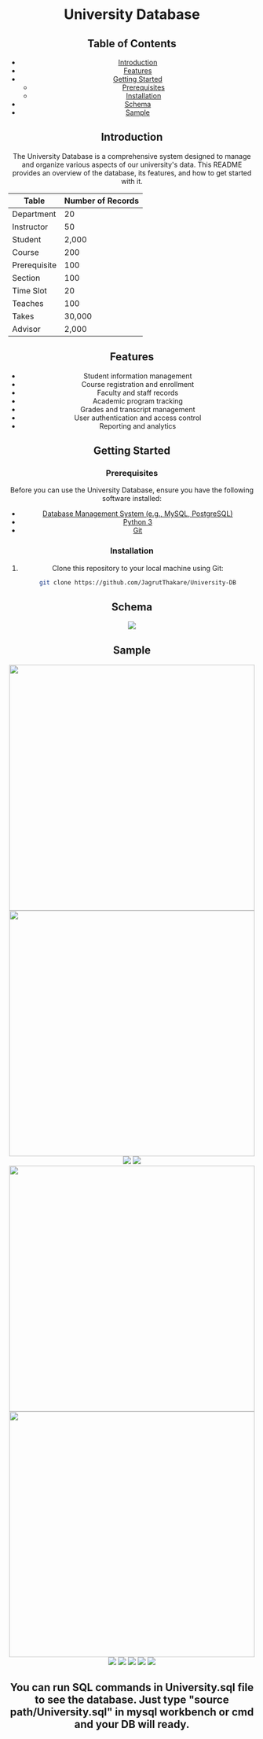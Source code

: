 <center>
  
# University Database


## Table of Contents

- [Introduction](#introduction)
- [Features](#features)
- [Getting Started](#getting-started)
  - [Prerequisites](#prerequisites)
  - [Installation](#installation)
- [Schema](#schema)
- [Sample](#sample)

## Introduction

The University Database is a comprehensive system designed to manage and organize various aspects of our university's data. This README provides an overview of the database, its features, and how to get started with it.

| Table       | Number of Records |
|-------------|-------------------|
| Department  | 20                |
| Instructor  | 50                |
| Student     | 2,000             |
| Course      | 200               |
| Prerequisite| 100               |
| Section     | 100               |
| Time Slot   | 20                |
| Teaches     | 100               |
| Takes       | 30,000            |
| Advisor     | 2,000             |


## Features

- Student information management
- Course registration and enrollment
- Faculty and staff records
- Academic program tracking
- Grades and transcript management
- User authentication and access control
- Reporting and analytics

## Getting Started

### Prerequisites

Before you can use the University Database, ensure you have the following software installed:

- [Database Management System (e.g., MySQL, PostgreSQL)](database_link)
- [Python 3](https://www.python.org/downloads/)
- [Git](https://git-scm.com/downloads)

### Installation

1. Clone this repository to your local machine using Git:

   ```bash
   git clone https://github.com/JagrutThakare/University-DB

   
## Schema
<img src="images/schema.png" width="">

## Sample 
<img src="images/classroom.png" width="500"> <img src="images/department.png" width="500">
<img src="images/instructor.png" width="">
<img src="images/course.png" width="">
<img src="images/student.png" width="500"> <img src="images/takes.png" width="500">
<img src="images/section.png" width="">
<img src="images/teaches.png" width="">
<img src="images/advisor.png" width="">
<img src="images/prereq.png" width="">
<img src="images/time_slot.png" width="">

## You can run SQL commands in University.sql file to see the database. Just type "source path/University.sql" in mysql workbench or cmd and your DB will ready.
</center>
